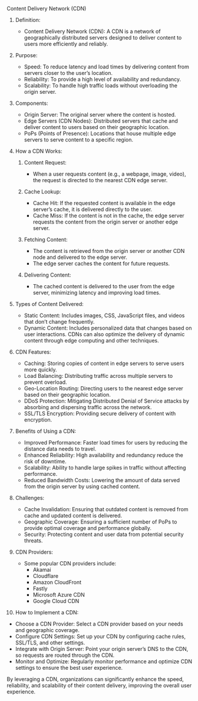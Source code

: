 Content Delivery Network (CDN)

1. Definition:
   - Content Delivery Network (CDN): A CDN is a network of geographically distributed servers designed to deliver content to users more efficiently and reliably.

2. Purpose:
   - Speed: To reduce latency and load times by delivering content from servers closer to the user’s location.
   - Reliability: To provide a high level of availability and redundancy.
   - Scalability: To handle high traffic loads without overloading the origin server.

3. Components:
   - Origin Server: The original server where the content is hosted.
   - Edge Servers (CDN Nodes): Distributed servers that cache and deliver content to users based on their geographic location.
   - PoPs (Points of Presence): Locations that house multiple edge servers to serve content to a specific region.

4. How a CDN Works:
   1. Content Request:
      - When a user requests content (e.g., a webpage, image, video), the request is directed to the nearest CDN edge server.

   2. Cache Lookup:
      - Cache Hit: If the requested content is available in the edge server’s cache, it is delivered directly to the user.
      - Cache Miss: If the content is not in the cache, the edge server requests the content from the origin server or another edge server.

   3. Fetching Content:
      - The content is retrieved from the origin server or another CDN node and delivered to the edge server.
      - The edge server caches the content for future requests.

   4. Delivering Content:
      - The cached content is delivered to the user from the edge server, minimizing latency and improving load times.

5. Types of Content Delivered:
   - Static Content: Includes images, CSS, JavaScript files, and videos that don’t change frequently.
   - Dynamic Content: Includes personalized data that changes based on user interactions. CDNs can also optimize the delivery of dynamic content through edge computing and other techniques.

6. CDN Features:
   - Caching: Storing copies of content in edge servers to serve users more quickly.
   - Load Balancing: Distributing traffic across multiple servers to prevent overload.
   - Geo-Location Routing: Directing users to the nearest edge server based on their geographic location.
   - DDoS Protection: Mitigating Distributed Denial of Service attacks by absorbing and dispersing traffic across the network.
   - SSL/TLS Encryption: Providing secure delivery of content with encryption.

7. Benefits of Using a CDN:
   - Improved Performance: Faster load times for users by reducing the distance data needs to travel.
   - Enhanced Reliability: High availability and redundancy reduce the risk of downtime.
   - Scalability: Ability to handle large spikes in traffic without affecting performance.
   - Reduced Bandwidth Costs: Lowering the amount of data served from the origin server by using cached content.

8. Challenges:
   - Cache Invalidation: Ensuring that outdated content is removed from cache and updated content is delivered.
   - Geographic Coverage: Ensuring a sufficient number of PoPs to provide optimal coverage and performance globally.
   - Security: Protecting content and user data from potential security threats.

9. CDN Providers:
   - Some popular CDN providers include:
     - Akamai
     - Cloudflare
     - Amazon CloudFront
     - Fastly
     - Microsoft Azure CDN
     - Google Cloud CDN

10. How to Implement a CDN:
   - Choose a CDN Provider: Select a CDN provider based on your needs and geographic coverage.
   - Configure CDN Settings: Set up your CDN by configuring cache rules, SSL/TLS, and other settings.
   - Integrate with Origin Server: Point your origin server’s DNS to the CDN, so requests are routed through the CDN.
   - Monitor and Optimize: Regularly monitor performance and optimize CDN settings to ensure the best user experience.

By leveraging a CDN, organizations can significantly enhance the speed, reliability, and scalability of their content delivery, improving the overall user experience.